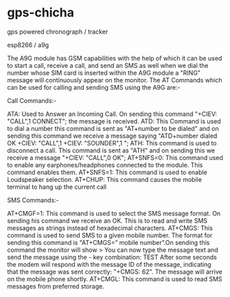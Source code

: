 # gps-chicha
gps powered chronograph / tracker

esp8266 / a9g


The A9G module has GSM capabilities with the help of which it can be used to start a call, receive a call, and send an SMS as well when we dial the number whose SIM card is inserted within the A9G module a "RING" message will continuously appear on the monitor. The AT Commands which can be used for calling and sending SMS using the A9G are:-

Call Commands:-

ATA: Used to Answer an Incoming Call. On sending this command "+CIEV: "CALL",1 CONNECT"; the message is received.
ATD: This Command is used to dial a number this command is sent as "AT+number to be dialed" and on sending this command we receive a message saying "ATD+number dialed OK +CIEV: "CALL",1 +CIEV: "SOUNDER",1 ";
ATH: This command is used to disconnect a call. This command is sent as "ATH" and on sending this we receive a message "+CIEV: "CALL",0 OK";
AT+SNFS=0: This command used to enable any earphones/headphones connected to the module. This command enables them.
AT+SNFS=1: This command is used to enable Loudspeaker selection.
AT+CHUP: This command causes the mobile terminal to hang up the current call

SMS Commands:-

AT+CMGF=1: This command is used to select the SMS message format. On sending his command we receive an OK. This is to read and write SMS messages as strings instead of hexadecimal characters.
AT+CMGS: This command is used to send SMS to a given mobile number. The format for sending this command is "AT+CMGS=” mobile number”.On sending this command the monitor will show > You can now type the message text and send the message using the - key combination: TEST After some seconds the modem will respond with the message ID of the message, indicating that the message was sent correctly: "+CMGS: 62". The message will arrive on the mobile phone shortly.
AT+CMGL: This command is used to read SMS messages from preferred storage.
